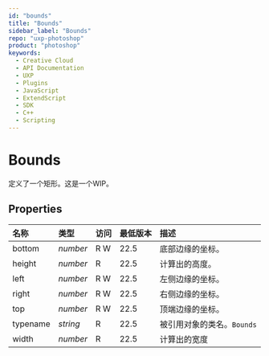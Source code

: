 ```yaml
---
id: "bounds"
title: "Bounds"
sidebar_label: "Bounds"
repo: "uxp-photoshop"
product: "photoshop"
keywords:
  - Creative Cloud
  - API Documentation
  - UXP
  - Plugins
  - JavaScript
  - ExtendScript
  - SDK
  - C++
  - Scripting
---
```


# Bounds

定义了一个矩形。这是一个WIP。

## Properties

| 名称 | 类型 | 访问 | 最低版本 | 描述 |
| :------ | :------ | :------ | :------ | :------ |
| bottom | *number* | R W | 22.5 | 底部边缘的坐标。 |
| height | *number* | R | 22.5 | 计算出的高度。 |
| left | *number* | R W | 22.5 | 左侧边缘的坐标。 |
| right | *number* | R W | 22.5 | 右侧边缘的坐标。 |
| top | *number* | R W | 22.5 | 顶端边缘的坐标。 |
| typename | *string* | R | 22.5 | 被引用对象的类名。`Bounds` |
| width | *number* | R | 22.5 | 计算出的宽度 |
